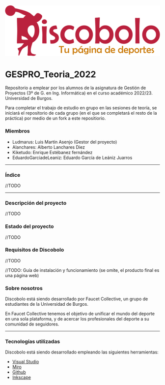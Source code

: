 ![Logo](assets/logo512.png)

# GESPRO_Teoria_2022 #
Repositorio a emplear por los alumnos de la asignatura de Gestión de Proyectos (3º de G. en Ing. Informática) en el curso académico 2022/23. Universidad de Burgos.

Para completar el trabajo de estudio en grupo en las sesiones de teoría, se iniciará el repositorio de cada grupo (en el que se completará el resto de la práctica) por medio de un fork a este repositiorio.

### Miembros ###
- Ludmarus: Luis Martín Asenjo (Gestor del proyecto)
- Alanchares: Alberto Lanchares Diez
- Kiketudo: Enrique Estébanez fernández
- EduardoGarciadeLeaniz: Eduardo García de Leániz Juarros

---

### Índice ###
//TODO

---
### Descripción del proyecto ###
//TODO

### Estado del proyecto ###
//TODO

### Requisitos de Discobolo ###
//TODO

//TODO: Guía de instalación y funcionamiento (se omite, el producto final es una página web)

### Sobre nosotros ###
Discobolo está siendo desarrollado por Faucet Collective, un grupo de estudiantes de la Universidad de Burgos.

En Faucet Collective tenemos el objetivo de unificar el mundo del deporte en una sola plataforma, y de acercar los profesionales del deporte a su comunidad de seguidores.

---
### Tecnologías utilizadas ###
Discobolo está siendo desarrollado empleando las siguientes herramientas:
- [Visual Studio](https://visualstudio.microsoft.com/es/)
- [Miro](https://miro.com/es/)
- [Github](https://github.com)
- [Inkscape](https://inkscape.org/es/)